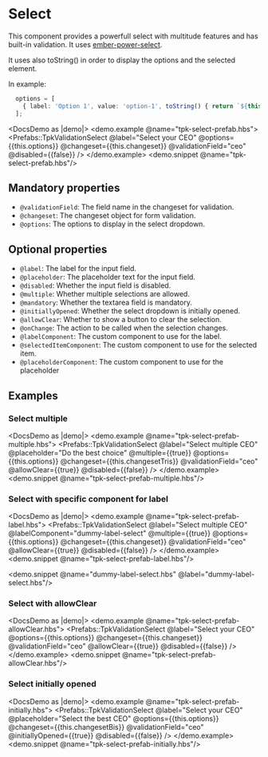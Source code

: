 # Select

This component provides a powerfull select with multitude features and has built-in validation. It uses [ember-power-select](https://ember-power-select.com/).

It uses also toString() in order to display the options and the selected element.

In example: 

```ts
  options = [
    { label: 'Option 1', value: 'option-1', toString() { return `${this.label}`; } }
  ];
```

<DocsDemo as |demo|>
  <demo.example @name="tpk-select-prefab.hbs">
      <Prefabs::TpkValidationSelect
        @label="Select your CEO"
        @options={{this.options}}
        @changeset={{this.changeset}} 
        @validationField="ceo"
        @disabled={{false}}
      />
  </demo.example>
  <demo.snippet @name="tpk-select-prefab.hbs"/>
</DocsDemo>

## Mandatory properties

- `@validationField`: The field name in the changeset for validation.
- `@changeset`: The changeset object for form validation.
- `@options`: The options to display in the select dropdown.

## Optional properties

- `@label`: The label for the input field.
- `@placeholder`: The placeholder text for the input field.
- `@disabled`: Whether the input field is disabled.
- `@multiple`: Whether multiple selections are allowed.
- `@mandatory`: Whether the textarea field is mandatory.
- `@initiallyOpened`: Whether the select dropdown is initially opened.
- `@allowClear`: Whether to show a button to clear the selection.
- `@onChange`: The action to be called when the selection changes. 
- `@labelComponent`: The custom component to use for the label.
- `@selectedItemComponent`: The custom component to use for the selected item.
- `@placeholderComponent`: The custom component to use for the placeholder

## Examples

### Select multiple

<DocsDemo as |demo|>
  <demo.example @name="tpk-select-prefab-multiple.hbs">
      <Prefabs::TpkValidationSelect
        @label="Select multiple CEO"
        @placeholder="Do the best choice"
        @multiple={{true}}
        @options={{this.options}}
        @changeset={{this.changesetTris}} 
        @validationField="ceo"
        @allowClear={{true}}
        @disabled={{false}}
      />
  </demo.example>
  <demo.snippet @name="tpk-select-prefab-multiple.hbs"/>
</DocsDemo>

### Select with specific component for label

<DocsDemo as |demo|>
  <demo.example @name="tpk-select-prefab-label.hbs">
      <Prefabs::TpkValidationSelect
        @label="Select multiple CEO"
        @labelComponent="dummy-label-select"
        @multiple={{true}}
        @options={{this.options}}
        @changeset={{this.changeset}} 
        @validationField="ceo"
        @allowClear={{true}}
        @disabled={{false}}
      />
  </demo.example>
  <demo.snippet @name="tpk-select-prefab-label.hbs"/>

  <!-- <demo.example @name="dummy-label-select.hbs">
      <label>BEST LABEL EVER: {{@labelText}}</label>
  </demo.example> -->
  <demo.snippet @name="dummy-label-select.hbs" @label="dummy-label-select.hbs"/>
</DocsDemo>

### Select with allowClear

<DocsDemo as |demo|>
  <demo.example @name="tpk-select-prefab-allowClear.hbs">
      <Prefabs::TpkValidationSelect
        @label="Select your CEO"
        @options={{this.options}}
        @changeset={{this.changeset}} 
        @validationField="ceo"
        @allowClear={{true}}
        @disabled={{false}}
      />
  </demo.example>
  <demo.snippet @name="tpk-select-prefab-allowClear.hbs"/>
</DocsDemo>

### Select initially opened

<DocsDemo as |demo|>
  <demo.example @name="tpk-select-prefab-initially.hbs">
      <Prefabs::TpkValidationSelect
        @label="Select your CEO"
        @placeholder="Select the best CEO"
        @options={{this.options}}
        @changeset={{this.changesetBis}} 
        @validationField="ceo"
        @initiallyOpened={{true}}
        @disabled={{false}}
      />
  </demo.example>
  <demo.snippet @name="tpk-select-prefab-initially.hbs"/>
</DocsDemo>
